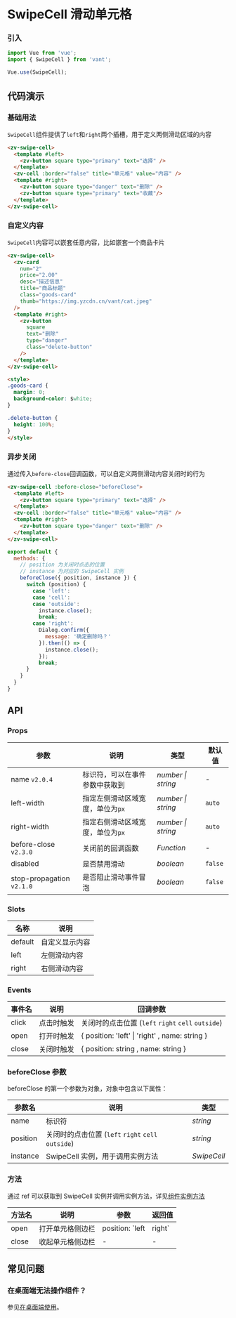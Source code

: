 # SwipeCell 滑动单元格

### 引入

```js
import Vue from 'vue';
import { SwipeCell } from 'vant';

Vue.use(SwipeCell);
```

## 代码演示

### 基础用法

`SwipeCell`组件提供了`left`和`right`两个插槽，用于定义两侧滑动区域的内容

```html
<zv-swipe-cell>
  <template #left>
    <zv-button square type="primary" text="选择" />
  </template>
  <zv-cell :border="false" title="单元格" value="内容" />
  <template #right>
    <zv-button square type="danger" text="删除" />
    <zv-button square type="primary" text="收藏"/>
  </template>
</zv-swipe-cell>
```

### 自定义内容

`SwipeCell`内容可以嵌套任意内容，比如嵌套一个商品卡片

```html
<zv-swipe-cell>
  <zv-card
    num="2"
    price="2.00"
    desc="描述信息"
    title="商品标题"
    class="goods-card"
    thumb="https://img.yzcdn.cn/vant/cat.jpeg"
  />
  <template #right>
    <zv-button
      square
      text="删除"
      type="danger"
      class="delete-button"
    />
  </template>
</zv-swipe-cell>

<style>
.goods-card {
  margin: 0;
  background-color: $white;
}

.delete-button {
  height: 100%;
}
</style>
```

### 异步关闭

通过传入`before-close`回调函数，可以自定义两侧滑动内容关闭时的行为

```html
<zv-swipe-cell :before-close="beforeClose">
  <template #left>
    <zv-button square type="primary" text="选择" />
  </template>
  <zv-cell :border="false" title="单元格" value="内容" />
  <template #right>
    <zv-button square type="danger" text="删除" />
  </template>
</zv-swipe-cell>
```

```js
export default {
  methods: {
    // position 为关闭时点击的位置
    // instance 为对应的 SwipeCell 实例
    beforeClose({ position, instance }) {
      switch (position) {
        case 'left':
        case 'cell':
        case 'outside':
          instance.close();
          break;
        case 'right':
          Dialog.confirm({
            message: '确定删除吗？'
          }).then(() => {
            instance.close();
          });
          break;
      }
    }
  }
}
```

## API

### Props

| 参数 | 说明 | 类型 | 默认值 |
|------|------|------|------|
| name `v2.0.4` | 标识符，可以在事件参数中获取到 | *number \| string* | - |
| left-width | 指定左侧滑动区域宽度，单位为`px` | *number \| string* | `auto` |
| right-width | 指定右侧滑动区域宽度，单位为`px` | *number \| string* | `auto` |
| before-close `v2.3.0` | 关闭前的回调函数 | *Function* | - |
| disabled | 是否禁用滑动 | *boolean* | `false` |
| stop-propagation `v2.1.0` | 是否阻止滑动事件冒泡 | *boolean* | `false` |

### Slots

| 名称 | 说明 |
|------|------|
| default | 自定义显示内容 |
| left | 左侧滑动内容 |
| right | 右侧滑动内容 |

### Events

| 事件名 | 说明 | 回调参数 |
|------|------|------|
| click | 点击时触发 | 关闭时的点击位置 (`left` `right` `cell` `outside`) |
| open | 打开时触发 | { position: 'left' \| 'right' , name: string } |
| close | 关闭时触发 | { position: string , name: string } |

### beforeClose 参数

beforeClose 的第一个参数为对象，对象中包含以下属性：

| 参数名 | 说明 | 类型 |
|------|------|------|
| name | 标识符 | *string* |
| position | 关闭时的点击位置 (`left` `right` `cell` `outside`) | *string* |
| instance | SwipeCell 实例，用于调用实例方法 | *SwipeCell* |

### 方法

通过 ref 可以获取到 SwipeCell 实例并调用实例方法，详见[组件实例方法](#/zh-CN/quickstart#zu-jian-shi-li-fang-fa)

| 方法名 | 说明 | 参数 | 返回值 |
|------|------|------|------|
| open | 打开单元格侧边栏 | position: `left | right` | - |
| close | 收起单元格侧边栏 | - | - |

## 常见问题

### 在桌面端无法操作组件？

参见[在桌面端使用](#/zh-CN/quickstart#zai-zhuo-mian-duan-shi-yong)。
